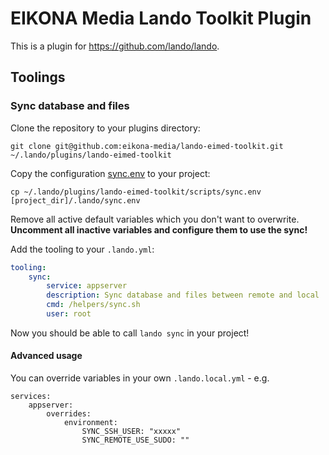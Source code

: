 # EIKONA Media Lando Toolkit Plugin

This is a plugin for https://github.com/lando/lando.

## Toolings

### Sync database and files

Clone the repository to your plugins directory:
```
git clone git@github.com:eikona-media/lando-eimed-toolkit.git ~/.lando/plugins/lando-eimed-toolkit
```

Copy the configuration [sync.env](scripts/sync.env) to your project:
```
cp ~/.lando/plugins/lando-eimed-toolkit/scripts/sync.env [project_dir]/.lando/sync.env
```
Remove all active default variables which you don't want to overwrite.
**Uncomment all inactive variables and configure them to use the sync!**

Add the tooling to your `.lando.yml`:
```yaml
tooling:
    sync:
        service: appserver
        description: Sync database and files between remote and local
        cmd: /helpers/sync.sh
        user: root
```

Now you should be able to call `lando sync` in your project!

#### Advanced usage 

You can override variables in your own `.lando.local.yml` - e.g.
````
services:
    appserver:
        overrides:
            environment:
                SYNC_SSH_USER: "xxxxx"
                SYNC_REMOTE_USE_SUDO: ""
````
